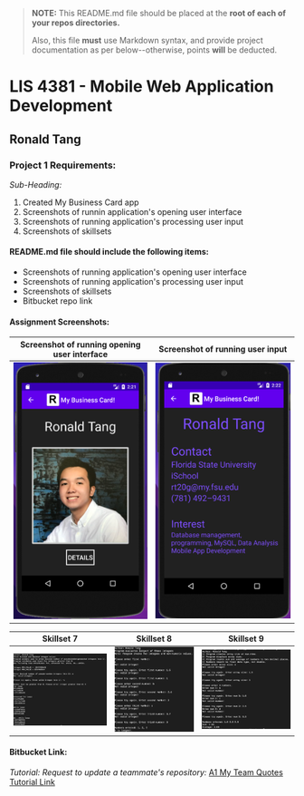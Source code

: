 > **NOTE:** This README.md file should be placed at the **root of each of your repos directories.**
>
>Also, this file **must** use Markdown syntax, and provide project documentation as per below--otherwise, points **will** be deducted.
>

# LIS 4381 - Mobile Web Application Development

## Ronald Tang

### Project 1 Requirements:

*Sub-Heading:*

1. Created My Business Card app
2. Screenshots of runnin application's opening user interface
3. Screenshots of running application's processing user input
4. Screenshots of skillsets

#### README.md file should include the following items:

* Screenshots of running application's opening user interface
* Screenshots of running application's processing user input
* Screenshots of skillsets
* Bitbucket repo link

#### Assignment Screenshots:

| Screenshot of running opening user interface | Screenshot of running user input |
| ---------- | ---------- |
| ![First User Interface Screenshot](img/Open_Interface.png) | ![Second User Interface Screenshot](img/Running_Interface.png) |

| Skillset 7 | Skillset 8 | Skillset 9 |
| ---------- | ---------- | ----------|
| ![Screenshot of Skillset 7](img/Random_Gen.png) | ![Screenshot of Skillset 8](img/Three_Largest.png) | ![Screenshot of Skillset 9](img/Array_Runtime.png)

#### Bitbucket Link:

*Tutorial: Request to update a teammate's repository:*
[A1 My Team Quotes Tutorial Link](https://bitbucket.org/username/myteamquotes/ "My Team Quotes Tutorial")
